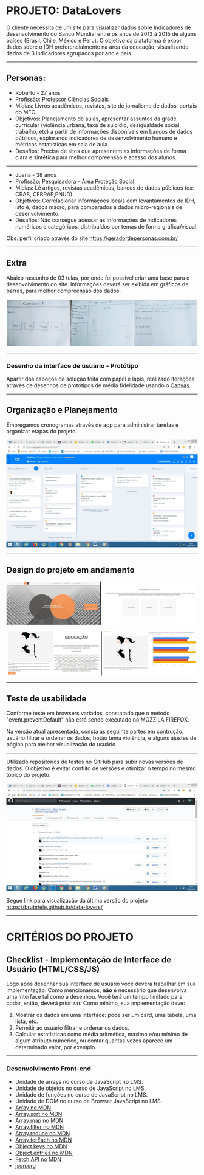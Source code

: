 # PROJETO: DataLovers

O cliente necessita de um site para visualizar dados sobre Indicadores de desenvolvimento do Banco Mundial entre os anos de 2013 á 2015 de alguns países (Brasil, Chile, México e Peru).
O objetivo da plataforma é expor dados sobre o IDH preferencialmente na área da educação, visualizando dados de 3 indicadores agrupados por ano e país.

***

## Personas:

* Roberto -  27 anos
* Profissão: Professor Ciências Sociais
* Mídias: Livros acadêmicos, revistas, site de jornalismo de dados, portais do MEC.
* Objetivos: Planejamento de aulas, apresentar assuntos da grade curricular (violência urbana, taxa de suicídio, desigualdade social, trabalho, etc) a partir de informações disponíveis em bancos de dados públicos, explorando indicadores de desenvolvimento humano e métricas estatísticas em sala de aula.
* Desafios: Precisa de sites que apresentem as informações de forma clara e sintética para melhor compreensão e acesso dos alunos.
***
* Joana - 38 anos
* Profissão: Pesquisadora – Área Proteção Social
* Mídias: Lê artigos, revistas acadêmicas, bancos de dados públicos (ex: CRAS, CEBRAP,PNUD).
* Objetivos: Correlacionar informações locais com levantamentos de IDH, isto é, dados macro, para comparados a dados micro-regionais de desenvolvimento.
* Desafios: Não consegue acessar as informações de indicadores numéricos e
categóricos, distribuídos por temas de forma gráfica/visual.

Obs. perfil criado através do site https://geradordepersonas.com.br/

***

## Extra

Abaixo rascunho de 03 telas, por onde foi possível criar uma base para o desenvolvimento do site. Informações deverá ser exibida em gráficos de barras, para melhor compreensão dos dados.

![rascunho](src/img/readme-img/rascunho.jpg)

***

### Desenho da interface de usuário - Protótipo
Apartir dos esboços da solução feita com papel
e lápis, realizado iterações através de desenhos de protótipos de média fidelidade usando o [Canvas](https://www.canva.com/pt_br/).

***

## Organização e Planejamento

Empregamos cronogramas através de app para administrar tarefas e organizar etapas do projeto.

![pipefy](src/img/readme-img/pipefy.jpg)

***

## Design do projeto em andamento

![tela01](src/img/readme-img/tela01.jpg)

![tela02](src/img/readme-img/tela02.jpg)

***

## Teste de usabilidade

Conforme teste em browsers variados, constatado que o metodo "event.preventDefault" não está sendo executado no MOZZILA FIREFOX.

Na versão atual apresentada, consta as seguinte partes em contrução: usuário filtrar e ordenar os dados, botão tema violência, e alguns ajustes de página para melhor visualização do usuário.

***

Utilizado repositórios de testes no GitHub para subir novas versões de dados. O objetivo é evitar conflito de versões e otimizar o tempo no mesmo tópico do projeto.

![github](src/img/readme-img/github.jpg)

Segue link para visualização da última versão do projeto https://brubriele.github.io/data-lovers/

***

# CRITÉRIOS DO PROJETO

## Checklist - Implementação de Interface de Usuário (HTML/CSS/JS)

Logo após desenhar sua interface de usuário você deverá trabalhar em sua
implementação. Como mencionamos, **não** é necessário que desenvolva uma
interface tal como a desenhou. Você terá um tempo limitado para codar, então,
deverá priorizar. Como mínimo, sua implementação deve:

1. Mostrar os dados em uma interface: pode ser um card, uma tabela, uma
   lista, etc.
2. Permitir ao usuário filtrar e ordenar os dados.
3. Calcular estatísticas como média aritmética, máximo e/ou mínimo de algum
   atributo numérico, ou contar quantas vezes aparece um determinado valor,
   por exemplo.

***

### Desenvolvimento Front-end

* Unidade de arrays no curso de JavaScript no LMS.
* Unidade de objetos no curso de JavaScript no LMS.
* Unidade de funções no curso de JavaScript no LMS.
* Unidade de DOM no curso de Browser JavaScript no LMS.
* [Array no MDN](https://developer.mozilla.org/pt-br/docs/Web/JavaScript/Referencia/Objetos_globales/Array)
* [Array.sort no MDN](https://developer.mozilla.org/pt-br/docs/Web/JavaScript/Referencia/Objetos_globales/Array/sort)
* [Array.map no MDN](https://developer.mozilla.org/pt-br/docs/Web/JavaScript/Referencia/Objetos_globales/Array/map)
* [Array.filter no MDN](https://developer.mozilla.org/pt-br/docs/Web/JavaScript/Referencia/Objetos_globales/Array/filter)
* [Array.reduce no MDN](https://developer.mozilla.org/pt-br/docs/Web/JavaScript/Referencia/Objetos_globales/Array/reduce)
* [Array.forEach no MDN](https://developer.mozilla.org/pt-br/docs/Web/JavaScript/Referencia/Objetos_globales/Array/forEach)
* [Object.keys no MDN](https://developer.mozilla.org/pt-br/docs/Web/JavaScript/Referencia/Objetos_globales/Object/keys)
* [Object.entries no MDN](https://developer.mozilla.org/pt-br/docs/Web/JavaScript/Referencia/Objetos_globales/Object/entries)
* [Fetch API no MDN](https://developer.mozilla.org/pt-br/docs/Web/API/Fetch_API)
* [json.org](https://json.org/json-pt.html)